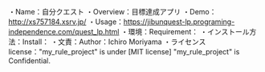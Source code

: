 ・Name：自分クエスト
・Overview：目標達成アプリ
・Demo：http://xs757184.xsrv.jp/
・Usage：https://jibunquest-lp.programing-independence.com/quest_lp.html
・環境：Requirement：
・インストール方法：Install：
・文責：Author：Ichiro Moriyama
・ライセンスlicense："my_rule_project" is under [MIT license]
"my_rule_project" is Confidential.
